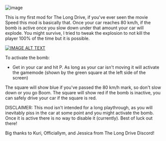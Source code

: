 ![image](https://github.com/capSAR273/SpeedOrBoom/assets/5252505/1ea5b839-301f-45e7-93ed-546d30e13a87)

This is my first mod for The Long Drive, if you've ever seen the movie Speed this mod is basically that. Once your car reaches 80 km/h, if the bomb is active once you slow down under that amount your car will  explode. You might survive, I tried to tweak the explosion to not kill the player 100% of the time but it is possible.

[![IMAGE ALT TEXT](http://img.youtube.com/vi/z5mv3v_IcBE/0.jpg)](http://www.youtube.com/watch?v=z5mv3v_IcBE "Mod Showcase")

To activate the bomb:
- Get in your car and hit P. As long as your car isn't moving it will activate the gamemode (shown by the green square at the left side of the screen)

The square will show blue if you've passed the 80 km/h mark, so don't slow down or you go Boom.
The square will show red if the bomb is inactive, you can safely drive your car if the square is red.


DISCLAIMER: This mod isn't intended for a long playthrough, as you will inevitably piss in the car at some point and you might activate the bomb. Once it is active there is no way to disable it (currently).
Best of luck out there!

Big thanks to Kuri, Officiallym, and Jessica from The Long Drive Discord!
